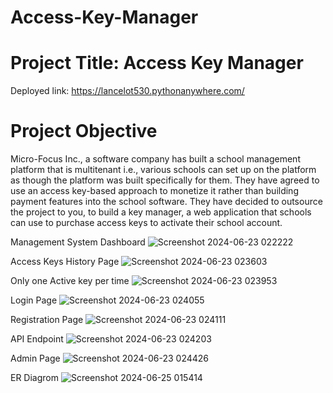 # Access-Key-Manager

# Project Title: Access Key Manager
Deployed link: https://lancelot530.pythonanywhere.com/
# Project Objective
Micro-Focus Inc., a software company has built a school management platform that is 
multitenant i.e., various schools can set up on the platform as though the platform was 
built specifically for them. They have agreed to use an access key-based approach to 
monetize it rather than building payment features into the school software. They have 
decided to outsource the project to you, to build a key manager, a web application that
schools can use to purchase access keys to activate their school account.


Management System Dashboard
![Screenshot 2024-06-23 022222](https://github.com/Urameshi53/Access-Key-Manager/assets/84080570/386990a1-6a77-469c-8e48-9e2c3a29406e)

Access Keys History Page
![Screenshot 2024-06-23 023603](https://github.com/Urameshi53/Access-Key-Manager/assets/84080570/19031039-3b1f-4524-b859-fdd9d68df334)

Only one Active key per time
![Screenshot 2024-06-23 023953](https://github.com/Urameshi53/Access-Key-Manager/assets/84080570/4b116eb8-6207-40be-b795-7858fe0b6c1d)

Login Page
![Screenshot 2024-06-23 024055](https://github.com/Urameshi53/Access-Key-Manager/assets/84080570/8c97522a-8ae9-4902-8bad-4a36135c66ff)

Registration Page
![Screenshot 2024-06-23 024111](https://github.com/Urameshi53/Access-Key-Manager/assets/84080570/17d3fa9b-4d98-48e9-8162-b272180ed127)

API Endpoint
![Screenshot 2024-06-23 024203](https://github.com/Urameshi53/Access-Key-Manager/assets/84080570/29f7b952-8675-4609-9ac2-d6f630a1f904)

Admin Page
![Screenshot 2024-06-23 024426](https://github.com/Urameshi53/Access-Key-Manager/assets/84080570/ff1dc7d9-341b-4dab-807e-c144515ba670)

ER Diagrom
![Screenshot 2024-06-25 015414](https://github.com/Urameshi53/ACM/assets/84080570/8ca09beb-0890-4046-9842-77a0e28f4548)
